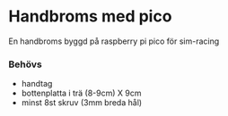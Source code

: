 # Handbroms med pico
En handbroms byggd på raspberry pi pico för sim-racing

### Behövs
* handtag
* bottenplatta i trä (8-9cm) X 9cm
* minst 8st skruv (3mm breda hål)
